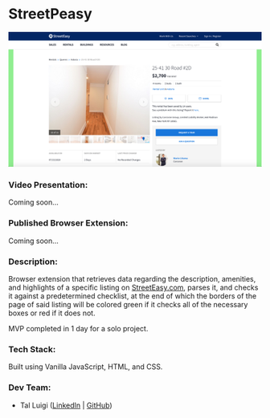 # StreetPeasy

![StreetPeasy Screenshot](./screenshot.png)

### Video Presentation:

Coming soon...

### Published Browser Extension:

Coming soon...

### Description:

Browser extension that retrieves data regarding the description, amenities, and highlights of a specific listing on [StreetEasy.com](https://streeteasy.com), parses it, and checks it against a predetermined checklist, at the end of which the borders of the page of said listing will be colored green if it checks all of the necessary boxes or red if it does not.

MVP completed in 1 day for a solo project.

### Tech Stack:

Built using Vanilla JavaScript, HTML, and CSS.

### Dev Team:

- Tal Luigi ([LinkedIn](https://www.linkedin.com/in/talluigi) | [GitHub](https://github.com/luigilegion))
